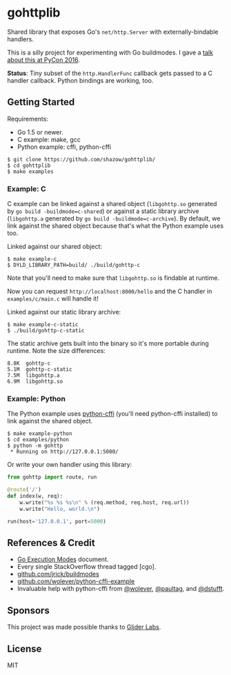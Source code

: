 # gohttplib

Shared library that exposes Go's `net/http.Server` with externally-bindable
handlers.

This is a silly project for experimenting with Go buildmodes. I gave a [talk about this at PyCon 2016](https://www.youtube.com/watch?v=CkDwb5koRTc).

**Status**: Tiny subset of the `http.HandlerFunc` callback gets passed to a C
handler callback. Python bindings are working, too.


## Getting Started

Requirements:

- Go 1.5 or newer.
- C example: make, gcc
- Python example: cffi, python-cffi

```
$ git clone https://github.com/shazow/gohttplib/
$ cd gohttplib
$ make examples
```

### Example: C

C example can be linked against a shared object (`libgohttp.so` generated by
`go build -buildmode=c-shared`) or against a static library archive
(`libgohttp.a` generated by `go build -buildmode=c-archive`). By default, we
link against the shared object because that's what the Python example uses too.

Linked against our shared object:

```
$ make example-c
$ DYLD_LIBRARY_PATH=build/ ./build/gohttp-c
```

Note that you'll need to make sure that `libgohttp.so` is findable at runtime.

Now you can request `http://localhost:8000/hello` and the C handler in
`examples/c/main.c` will handle it!

Linked against our static library archive:

```
$ make example-c-static
$ ./build/gohttp-c-static
```

The static archive gets built into the binary so it's more portable during
runtime. Note the size differences:

```
8.8K  gohttp-c
5.1M  gohttp-c-static
7.5M  libgohttp.a
6.9M  libgohttp.so
```

### Example: Python

The Python example uses [python-cffi](https://cffi.readthedocs.org/en/latest/)
(you'll need python-cffi installed) to link against the shared object.

```
$ make example-python
$ cd examples/python
$ python -m gohttp
 * Running on http://127.0.0.1:5000/
```

Or write your own handler using this library:

```python
from gohttp import route, run

@route('/')
def index(w, req):
    w.write("%s %s %s\n" % (req.method, req.host, req.url))
    w.write("Hello, world.\n")

run(host='127.0.0.1', port=5000)
```


## References & Credit

* [Go Execution Modes](https://docs.google.com/document/d/1nr-TQHw_er6GOQRsF6T43GGhFDelrAP0NqSS_00RgZQ/view#) document.
* Every single StackOverflow thread tagged [cgo].
* [github.com/jrick/buildmodes](https://github.com/jrick/buildmodes)
* [github.com/wolever/python-cffi-example](https://github.com/wolever/python-cffi-example/)
* Invaluable help with python-cffi from [@wolever](https://twitter.com/wolever),
  [@paultag](https://twitter.com/paultag), and
  [@dstufft](https://twitter.com/dstufft).


## Sponsors

This project was made possible thanks to [Glider Labs](http://gliderlabs.com/).


## License

MIT
